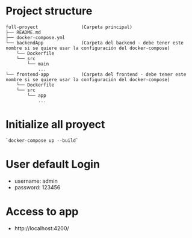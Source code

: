 
# Project structure
```
full-proyect 				(Carpeta principal)
├── README.md
├── docker-compose.yml
└── backendApp    			(Carpeta del backend - debe tener este nombre si se quiere usar la configuración del docker-compose)
	└── Dockerfile
	└── src
		└── main
			...	
└── frontend-app    		(Carpeta del frontend - debe tener este nombre si se quiere usar la configuración del docker-compose)
	└── Dockerfile
	└── src
		└── app
			...	
```



# Initialize all proyect
	`docker-compose up --build`

# User default Login

- username: admin
- password: 123456

# Access to app
- http://localhost:4200/
